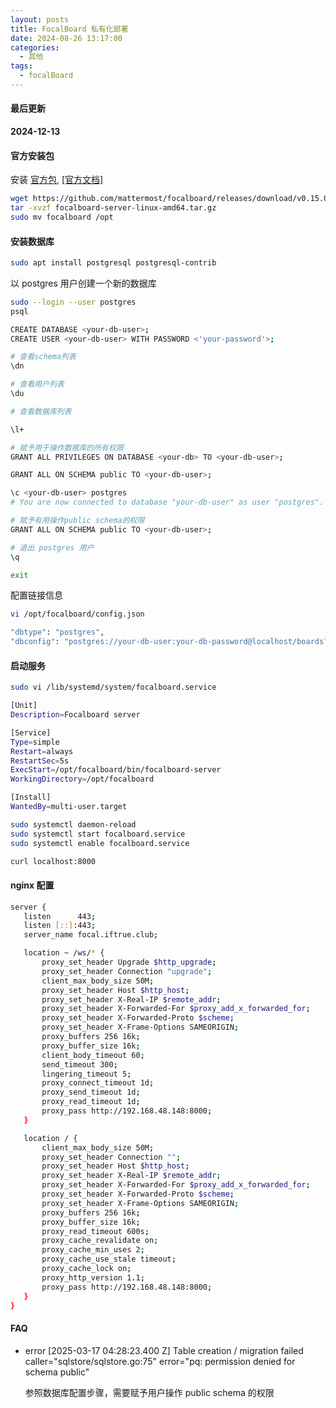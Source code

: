 ```yaml
---
layout: posts
title: FocalBoard 私有化部署
date: 2024-08-26 13:17:00
categories:
  - 其他
tags:
  - focalBoard
---
```


#### 最后更新

**2024-12-13**

#### 官方安装包

安装 [官方包](https://github.com/mattermost-community/focalboard/releases), [\[官方文档\]](https://www.focalboard.com/download/personal-edition/ubuntu/)

```bash
wget https://github.com/mattermost/focalboard/releases/download/v0.15.0/focalboard-server-linux-amd64.tar.gz
tar -xvzf focalboard-server-linux-amd64.tar.gz
sudo mv focalboard /opt
```

#### 安装数据库

```bash
sudo apt install postgresql postgresql-contrib
```

以 postgres 用户创建一个新的数据库

```bash
sudo --login --user postgres
psql

CREATE DATABASE <your-db-user>;
CREATE USER <your-db-user> WITH PASSWORD <'your-password'>;

# 查看schema列表
\dn

# 查看用户列表
\du

# 查看数据库列表

\l+

# 赋予用于操作数据库的所有权限
GRANT ALL PRIVILEGES ON DATABASE <your-db> TO <your-db-user>;

GRANT ALL ON SCHEMA public TO <your-db-user>;

\c <your-db-user> postgres
# You are now connected to database "your-db-user" as user "postgres".

# 赋予有用操作public schema的权限
GRANT ALL ON SCHEMA public TO <your-db-user>;

# 退出 postgres 用户
\q

exit
```

配置链接信息

```bash
vi /opt/focalboard/config.json

"dbtype": "postgres",
"dbconfig": "postgres://your-db-user:your-db-password@localhost/boards?sslmode=disable&connect_timeout=10"
```

#### 启动服务

```bash
sudo vi /lib/systemd/system/focalboard.service

[Unit]
Description=Focalboard server

[Service]
Type=simple
Restart=always
RestartSec=5s
ExecStart=/opt/focalboard/bin/focalboard-server
WorkingDirectory=/opt/focalboard

[Install]
WantedBy=multi-user.target
```

```bash
sudo systemctl daemon-reload
sudo systemctl start focalboard.service
sudo systemctl enable focalboard.service

curl localhost:8000
```

#### nginx 配置

```bash
server {
   listen      443;
   listen [::]:443;
   server_name focal.iftrue.club;

   location ~ /ws/* {
       proxy_set_header Upgrade $http_upgrade;
       proxy_set_header Connection "upgrade";
       client_max_body_size 50M;
       proxy_set_header Host $http_host;
       proxy_set_header X-Real-IP $remote_addr;
       proxy_set_header X-Forwarded-For $proxy_add_x_forwarded_for;
       proxy_set_header X-Forwarded-Proto $scheme;
       proxy_set_header X-Frame-Options SAMEORIGIN;
       proxy_buffers 256 16k;
       proxy_buffer_size 16k;
       client_body_timeout 60;
       send_timeout 300;
       lingering_timeout 5;
       proxy_connect_timeout 1d;
       proxy_send_timeout 1d;
       proxy_read_timeout 1d;
       proxy_pass http://192.168.48.148:8000;
   }

   location / {
       client_max_body_size 50M;
       proxy_set_header Connection "";
       proxy_set_header Host $http_host;
       proxy_set_header X-Real-IP $remote_addr;
       proxy_set_header X-Forwarded-For $proxy_add_x_forwarded_for;
       proxy_set_header X-Forwarded-Proto $scheme;
       proxy_set_header X-Frame-Options SAMEORIGIN;
       proxy_buffers 256 16k;
       proxy_buffer_size 16k;
       proxy_read_timeout 600s;
       proxy_cache_revalidate on;
       proxy_cache_min_uses 2;
       proxy_cache_use_stale timeout;
       proxy_cache_lock on;
       proxy_http_version 1.1;
       proxy_pass http://192.168.48.148:8000;
   }
}
```

#### FAQ

- error [2025-03-17 04:28:23.400 Z] Table creation / migration failed caller="sqlstore/sqlstore.go:75" error="pq: permission denied for schema public"

  参照数据库配置步骤，需要赋予用户操作 public schema 的权限


